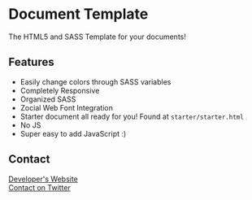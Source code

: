 # Document Template
The HTML5 and SASS Template for your documents!

## Features
- Easily change colors through SASS variables
- Completely Responsive
- Organized SASS
- Zocial Web Font Integration
- Starter document all ready for you! Found at `starter/starter.html`
- No JS
- Super easy to add JavaScript :)

## Contact
[Developer's Website](https://owebboy.com)<br />
[Contact on Twitter](https://twitter.com/owebboy)